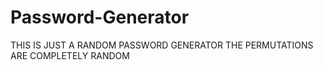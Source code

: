 # Password-Generator
THIS IS JUST A RANDOM PASSWORD GENERATOR
THE PERMUTATIONS ARE COMPLETELY RANDOM
